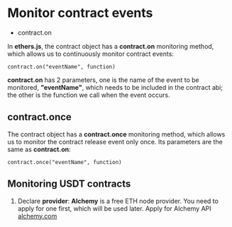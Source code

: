 # Monitor contract events

- contract.on

In **ethers.js**, the contract object has a **contract.on** monitoring method, which allows us to continuously monitor contract events:
```
contract.on("eventName", function)
```

**contract.on** has 2 parameters, one is the name of the event to be monitored, **\"eventName\"**, which needs to be included in the contract abi; the other is the function we call when the event occurs.

## contract.once

The contract object has a **contract.once** monitoring method, which allows us to monitor the contract release event only once. Its parameters are the same as **contract.on**:
```
contract.once("eventName", function)
```

## Monitoring USDT contracts

1. Declare **provider**: **Alchemy** is a free ETH node provider. You need to apply for one first, which will be used later. Apply for Alchemy API [alchemy.com](https://www.alchemy.com/)
   <br>
   ![]()<br>

   
